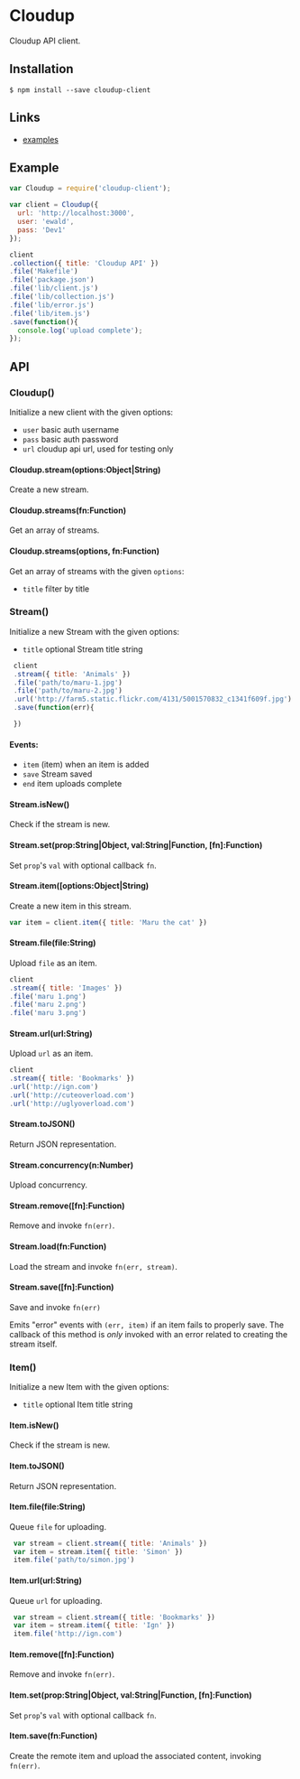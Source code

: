 
# Cloudup

  Cloudup API client.

## Installation

```
$ npm install --save cloudup-client
```

## Links

  - [examples](https://github.com/LearnBoost/cloudup-client/tree/master/examples)

## Example

```js
var Cloudup = require('cloudup-client');

var client = Cloudup({
  url: 'http://localhost:3000',
  user: 'ewald',
  pass: 'Dev1'
});

client
.collection({ title: 'Cloudup API' })
.file('Makefile')
.file('package.json')
.file('lib/client.js')
.file('lib/collection.js')
.file('lib/error.js')
.file('lib/item.js')
.save(function(){
  console.log('upload complete');
});
```

## API

### Cloudup()

  Initialize a new client with the given options:
  
   - `user` basic auth username
   - `pass` basic auth password
   - `url` cloudup api url, used for testing only

#### Cloudup.stream(options:Object|String)

  Create a new stream.

#### Cloudup.streams(fn:Function)

  Get an array of streams.

#### Cloudup.streams(options, fn:Function)

  Get an array of streams with the given `options`:

  - `title` filter by title

### Stream()

  Initialize a new Stream with the given options:
  
- `title` optional Stream title string
  
```js
 client
 .stream({ title: 'Animals' })
 .file('path/to/maru-1.jpg')
 .file('path/to/maru-2.jpg')
 .url('http://farm5.static.flickr.com/4131/5001570832_c1341f609f.jpg')
 .save(function(err){

 })
```

#### Events:
  
- `item` (item) when an item is added
- `save` Stream saved
- `end` item uploads complete

#### Stream.isNew()

  Check if the stream is new.

#### Stream.set(prop:String|Object, val:String|Function, [fn]:Function)

  Set `prop`'s `val` with optional callback `fn`.

#### Stream.item([options:Object|String)

  Create a new item in this stream.
  
```js
var item = client.item({ title: 'Maru the cat' })
```

#### Stream.file(file:String)

  Upload `file` as an item.
  
```js
client
.stream({ title: 'Images' })
.file('maru 1.png')
.file('maru 2.png')
.file('maru 3.png')
```

#### Stream.url(url:String)

  Upload `url` as an item.
  
```js
client
.stream({ title: 'Bookmarks' })
.url('http://ign.com')
.url('http://cuteoverload.com')
.url('http://uglyoverload.com')
```

#### Stream.toJSON()

  Return JSON representation.

#### Stream.concurrency(n:Number)

  Upload concurrency.

#### Stream.remove([fn]:Function)

  Remove and invoke `fn(err)`.

#### Stream.load(fn:Function)

  Load the stream and invoke `fn(err, stream)`.

#### Stream.save([fn]:Function)

  Save and invoke `fn(err)`
  
  Emits "error" events with `(err, item)` if an item
  fails to properly save. The callback of this method
  is _only_ invoked with an error related to creating
  the stream itself.

### Item()

  Initialize a new Item with the given options:
  
 - `title` optional Item title string

#### Item.isNew()

  Check if the stream is new.

#### Item.toJSON()

  Return JSON representation.

#### Item.file(file:String)

  Queue `file` for uploading.
  
```js
 var stream = client.stream({ title: 'Animals' })
 var item = stream.item({ title: 'Simon' })
 item.file('path/to/simon.jpg')
```

#### Item.url(url:String)

  Queue `url` for uploading.
  
```js
 var stream = client.stream({ title: 'Bookmarks' })
 var item = stream.item({ title: 'Ign' })
 item.file('http://ign.com')
```

#### Item.remove([fn]:Function)

  Remove and invoke `fn(err)`.

#### Item.set(prop:String|Object, val:String|Function, [fn]:Function)

  Set `prop`'s `val` with optional callback `fn`.

#### Item.save(fn:Function)

  Create the remote item
  and upload the associated
  content, invoking `fn(err)`.

